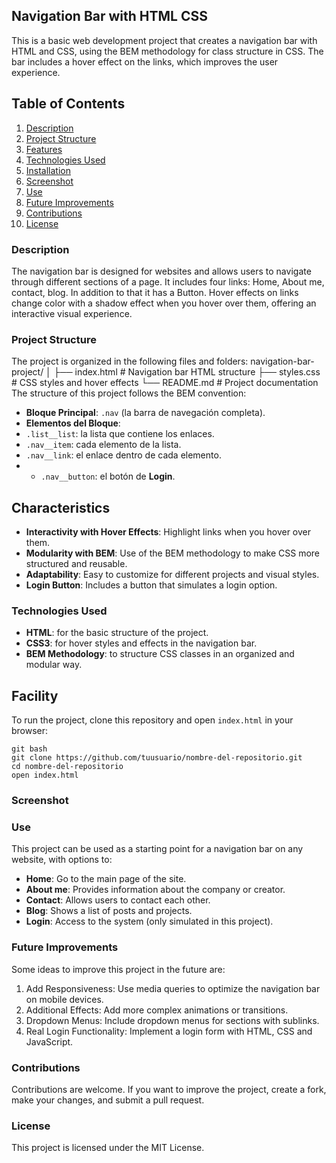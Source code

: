 ## Navigation Bar with HTML CSS
<p>
This is a basic web development project that creates a navigation bar with HTML and CSS, using the BEM methodology for class structure in CSS. The bar includes a hover effect on the links, which improves the user experience.
</p>

## Table of Contents
1. [Description](#description)
2. [Project Structure](#project-structure)
3. [Features](#features)
4. [Technologies Used](#technologies-used)
5. [Installation](#installation)
6. [Screenshot](#screenshot)
7. [Use](#use)
8. [Future Improvements](#future-improvements)
9. [Contributions](#contributions)
10. [License](#license)

### Description
<p>
The navigation bar is designed for websites and allows users to navigate through different sections of a page. It includes four links: Home, About me, contact, blog. In addition to that it has a Button. Hover effects on links change color with a shadow effect when you hover over them, offering an interactive visual experience.
</p>


### Project Structure
The project is organized in the following files and folders:
navigation-bar-project/ │ ├── index.html # Navigation bar HTML structure ├── styles.css # CSS styles and hover effects └── README.md # Project documentation
The structure of this project follows the BEM convention:

- **Bloque Principal**: `.nav` (la barra de navegación completa).
- **Elementos del Bloque**:
- `.list__list`: la lista que contiene los enlaces.
- `.nav__item`: cada elemento de la lista.
- `.nav__link`: el enlace dentro de cada elemento.
- - `.nav__button`: el botón de **Login**.

## Characteristics
- **Interactivity with Hover Effects**: Highlight links when you hover over them.
- **Modularity with BEM**: Use of the BEM methodology to make CSS more structured and reusable.
- **Adaptability**: Easy to customize for different projects and visual styles.
- **Login Button**: Includes a button that simulates a login option.

### Technologies Used
- **HTML**: for the basic structure of the project.
- **CSS3**: for hover styles and effects in the navigation bar.
- **BEM Methodology**: to structure CSS classes in an organized and modular way.

## Facility
To run the project, clone this repository and open `index.html` in your browser:

```
git bash
git clone https://github.com/tuusuario/nombre-del-repositorio.git
cd nombre-del-repositorio
open index.html
```

### Screenshot

### Use
This project can be used as a starting point for a navigation bar on any website, with options to:
- **Home**: Go to the main page of the site.
- **About me**: Provides information about the company or creator.
- **Contact**: Allows users to contact each other.
- **Blog**: Shows a list of posts and projects.
- **Login**: Access to the system (only simulated in this project).

### Future Improvements
Some ideas to improve this project in the future are:
1. Add Responsiveness: Use media queries to optimize the navigation bar on mobile devices.
2. Additional Effects: Add more complex animations or transitions.
3. Dropdown Menus: Include dropdown menus for sections with sublinks.
4. Real Login Functionality: Implement a login form with HTML, CSS and JavaScript.

### Contributions
Contributions are welcome. If you want to improve the project, create a fork, make your changes, and submit a pull request.

### License
This project is licensed under the MIT License.
